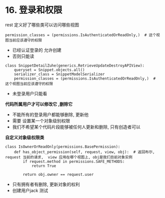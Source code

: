 # 16. 登录和权限

rest 定义好了哪些类可以访问哪些视图

```
permission_classes = (permissions.IsAuthenticatedOrReadOnly,)  # 这个视图当前应该遵守的权限
```

* 已经认证登录的 允许创建
* 否则只能读



```
class SnippetDetailZuhe(generics.RetrieveUpdateDestroyAPIView):
    queryset = Snippet.objects.all()
    serializer_class = SnippetModelSerializer
    permission_classes = (permissions.IsAuthenticatedOrReadOnly,)  # 这个视图当前应该遵守的权限
```

* 未登录用户只能看



**代码所属用户才可以修改它 ,删除它**

* 不能所有的登录用户都能够删除, 更新他
* 需要 设置某一个对象级别权限
* 我们不希望某个代码片段能够被任何人更新和删除, 只有创造者可以



**自定义对象级权限类**

```
class IsOwnerOrReadOnly(permissions.BasePermission):
    def has_object_permission(self, request, view, obj):  # 返回布尔, request 当前的请求,  view 应用在哪个视图上, obj是我们目前对象实例
        if request.method in permissions.SAFE_METHODS:
            return True

        return obj.owner == request.user
```

* 只有拥有者有删除, 更新对象的权利
* 创建用户jack 测试



































